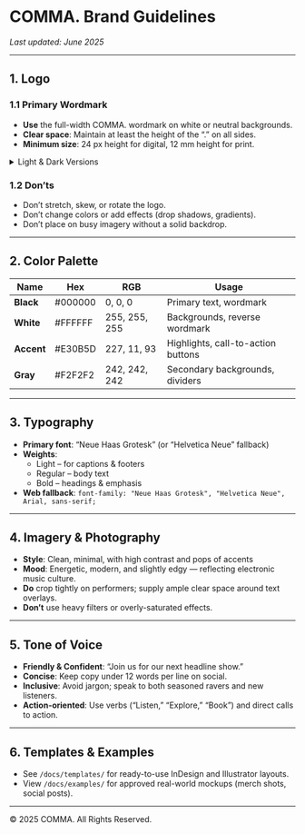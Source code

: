 # COMMA. Brand Guidelines

_Last updated: June 2025_

---

## 1. Logo

### 1.1 Primary Wordmark  
- **Use** the full-width COMMA. wordmark on white or neutral backgrounds.  
- **Clear space**: Maintain at least the height of the “.” on all sides.  
- **Minimum size**: 24 px height for digital, 12 mm height for print.

<details>
<summary>Light & Dark Versions</summary>

- **Light**: Black on white/very light backgrounds.  
- **Dark**: White on black or dark backgrounds.  
</details>

### 1.2 Don’ts  
- Don’t stretch, skew, or rotate the logo.  
- Don’t change colors or add effects (drop shadows, gradients).  
- Don’t place on busy imagery without a solid backdrop.

---

## 2. Color Palette

| Name       | Hex       | RGB              | Usage                              |
|------------|-----------|------------------|------------------------------------|
| **Black**  | #000000   | 0, 0, 0         | Primary text, wordmark             |
| **White**  | #FFFFFF   | 255, 255, 255   | Backgrounds, reverse wordmark      |
| **Accent** | #E30B5D   | 227, 11, 93     | Highlights, call-to-action buttons  |
| **Gray**   | #F2F2F2   | 242, 242, 242   | Secondary backgrounds, dividers    |

---

## 3. Typography

- **Primary font**: “Neue Haas Grotesk” (or “Helvetica Neue” fallback)  
- **Weights**:  
  - Light – for captions & footers  
  - Regular – body text  
  - Bold – headings & emphasis  
- **Web fallback**: `font-family: "Neue Haas Grotesk", "Helvetica Neue", Arial, sans-serif;`

---

## 4. Imagery & Photography

- **Style**: Clean, minimal, with high contrast and pops of accents
- **Mood**: Energetic, modern, and slightly edgy — reflecting electronic music culture.  
- **Do** crop tightly on performers; supply ample clear space around text overlays.  
- **Don’t** use heavy filters or overly-saturated effects.

---

## 5. Tone of Voice

- **Friendly & Confident**: “Join us for our next headline show.”  
- **Concise**: Keep copy under 12 words per line on social.  
- **Inclusive**: Avoid jargon; speak to both seasoned ravers and new listeners.  
- **Action-oriented**: Use verbs (“Listen,” “Explore,” “Book”) and direct calls to action.

---

## 6. Templates & Examples

- See `/docs/templates/` for ready-to-use InDesign and Illustrator layouts.  
- View `/docs/examples/` for approved real-world mockups (merch shots, social posts).

---

© 2025 COMMA. All Rights Reserved.

